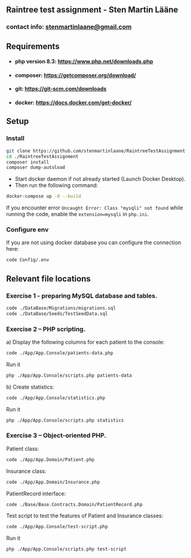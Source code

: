 ## Raintree test assignment - Sten Martin Lääne
### contact info: stenmartinlaane@gmail.com
## Requirements
- #### php version 8.3: https://www.php.net/downloads.php
- #### composer: https://getcomposer.org/download/
- #### git: https://git-scm.com/downloads
- #### docker: https://docs.docker.com/get-docker/
 
## Setup
### Install
~~~bash
git clone https://github.com/stenmartinlaane/RaintreeTestAssignment
cd ./RaintreeTestAssignment
composer install
composer dump-autoload
~~~
- Start docker daemon if not already started (Launch Docker Desktop).
- Then run the following command:
~~~bash
docker-compose up -d --build
~~~
If you encounter error `Uncaught Error: Class "mysqli" not found` while running the code, enable the `extension=mysqli` in `php.ini`.

### Configure env
If you are not using docker database you can configure the connection here:
~~~bash
code Config/.env
~~~

## Relevant file locations
### Exercise 1 - preparing MySQL database and tables.

~~~bash
code ./DataBase/Migrations/migrations.sql
code ./DataBase/Seeds/TestSeedData.sql
~~~
### Exercise 2 – PHP scripting.
a) Display the following columns for each patient to the console:
~~~bash
code ./App/App.Console/patients-data.php
~~~
Run it
~~~bash
php ./App/App.Console/scripts.php patients-data
~~~
b) Create statistics:
~~~bash
code ./App/App.Console/statistics.php
~~~
Run it
~~~bash
php ./App/App.Console/scripts.php statistics
~~~
### Exercise 3 – Object-oriented PHP.
Patient class:
~~~bash
code ./App/App.Domain/Patient.php
~~~
Insurance class:
~~~bash
code ./App/App.Domain/Insurance.php
~~~
PatientRecord interface:
~~~bash
code ./Base/Base.Contracts.Domain/PatientRecord.php
~~~
Test script to test the features of Patient and Insurance classes:
~~~bash
code ./App/App.Console/test-script.php
~~~
Run it
~~~bash
php ./App/App.Console/scripts.php test-script
~~~